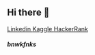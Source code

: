 ## Hi there 👋
[Linkedin  ](https://www.linkedin.com/in/himanshu-sekhar-panigrahi-4830a4255/)
[  Kaggle  ](https://www.kaggle.com/himanshupanigrahi)
[  HackerRank](https://www.hackerrank.com/himanshu86panig1)
##### bnwkfnks
